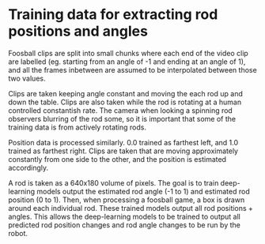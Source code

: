 # Training data for extracting rod positions and angles
Foosball clips are split into small chunks where each end of the video clip are labelled (eg. starting from an angle of -1 and ending at an angle of 1), and all the frames inbetween are assumed to be interpolated between those two values.

Clips are taken keeping angle constant and moving the each rod up and down the table. Clips are also taken while the rod is rotating at a human controlled constantish rate. The camera when looking a spinning rod observers blurring of the rod some, so it is important that some of the training data is from actively rotating rods.

Position data is processed similarly. 0.0 trained as farthest left, and 1.0 trained as farthest right. Clips are taken that are moving approximately constantly from one side to the other, and the position is estimated accordingly.

A rod is taken as a 640x180 volume of pixels. The goal is to train deep-learning models output the estimated rod angle (-1 to 1) and estimated rod position (0 to 1). Then, when processing a foosball game, a box is drawn around each individual rod. These trained models output all rod positions + angles. This allows the deep-learning models to be trained to output all predicted rod position changes and rod angle changes to be run by the robot.